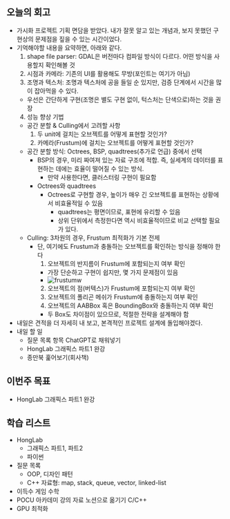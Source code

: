 ## 오늘의 회고
- 가시화 프로젝트 기획 면담을 받았다. 내가 잘못 알고 있는 개념과, 보지 못했던 구현상의 문제점을 짚을 수 있는 시간이었다.
- 기억해야할 내용을 요약하면, 아래와 같다.
  1. shape file parser: GDAL은 버전마다 컴파일 방식이 다르다. 어떤 방식을 사용할지 확인해볼 것
  2. 시점과 카메라: 기존의 UI를 활용해도 무방(포인트는 여기가 아님)
  3. 조명과 텍스처: 조명과 텍스처에 공을 들일 순 있지만, 검증 단계에서 시간을 많이 잡아먹을 수 있다.
    - 우선은 간단하게 구현(조명은 별도 구현 없이, 턱스처는 단색으로)하는 것을 권장
  4. 성능 향상 기법
    - 공간 분할 & Culling에서 고려할 사항
      1. 두 unit에 걸치는 오브젝트를 어떻게 표현할 것인가?
      2. 카메라(Frustum)에 걸치는 오브젝트를 어떻게 표현할 것인가?
    - 공간 분할 방식: Octrees, BSP, quadtrees(추가로 언급) 중에서 선택
      - BSP의 경우, 미리 짜여져 있는 자료 구조에 적합. 즉, 실세계의 데이터를 표현하는 데에는 효율이 떨어질 수 있는 방식.
        - 만약 사용한다면, 클러스터링 구현이 필요함
      - Octrees와 quadtrees
        - Octrees로 구현할 경우, 높이가 매우 긴 오브젝트를 표현하는 상황에서 비효율적일 수 있음
          - quadtrees는 평면이므로, 표현에 유리할 수 있음
          - 상위 단위에서 측정한다면 역시 비효율적이므로 비교 선택할 필요가 있다.
    - Culling: 3차원의 경우, Frustum 최적화가 기본 전제
      - 단, 여기에도 Frustum과 충돌하는 오브젝트를 확인하는 방식을 정해야 한다
        1. 오브젝트의 반지름이 Frustum에 포함되는지 여부 확인
          - 가장 단순하고 구현이 쉽지만, 몇 가지 문제점이 있음 
          - ![frustumw](https://user-images.githubusercontent.com/119284901/215639732-1dc306c9-3982-4727-bd31-73e8f4b9a1e3.png)
        2. 오브젝트의 점(버텍스)가 Frustum에 포함되는지 여부 확인
        4. 오브젝트의 폴리곤 메쉬가 Frustum에 충돌하는지 여부 확인
        5. 오브젝트의 AABBox 혹은 BoundingBox와 충돌하는지 여부 확인
          - 두 Box도 차이점이 있으므로, 적절한 전략을 설계해야 함
- 내일은 견적을 더 자세히 내 보고, 본격적인 프로젝트 설계에 돌입해야겠다.
- 내일 할 일
  - 질문 목록 항목 ChatGPT로 채워넣기
  - HongLab 그래픽스 파트1 완강
  - 종만북 훑어보기(회사책)
## 이번주 목표
- HongLab 그래픽스 파트1 완강
## 학습 리스트
  - HongLab
    - 그래픽스 파트1, 파트2
    - 파이썬
  - 질문 목록
      - OOP, 디자인 패턴
      - C++ 자료형: map, stack, queue, vector, linked-list
  - 이득수 게임 수학
  - POCU 아카데미 강의 자료 노션으로 옮기기 C/C++
  - GPU 최적화

